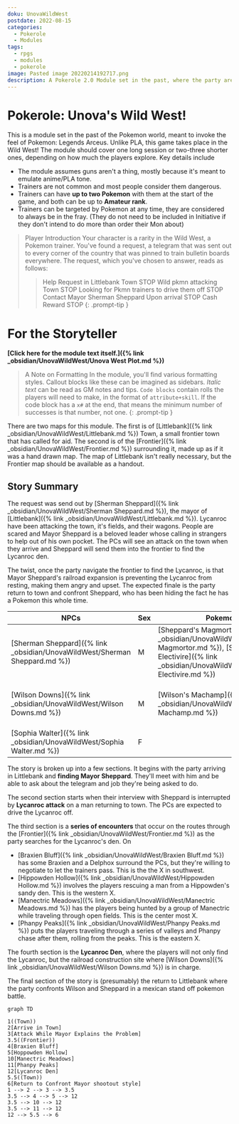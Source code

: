 ```yaml
---
doku: UnovaWildWest
postdate: 2022-08-15
categories:
  - Pokerole
  - Modules
tags:
  - rpgs
  - modules
  - pokerole
image: Pasted image 20220214192717.png
description: A Pokerole 2.0 Module set in the past, where the party are called into town to deal with Wild Pokemon attacking a rail line.
---
```

# Pokerole: Unova's Wild West!

This is a module set in the past of the Pokemon world, meant to invoke the feel of Pokemon: Legends Arceus. Unlike PLA, this game takes place in the Wild West! The module should cover one long session or two-three shorter ones, depending on how much the players explore. Key details include

- The module assumes guns aren't a thing, mostly because it's meant to emulate anime/PLA tone.
- Trainers are not common and most people consider them dangerous. 
- Trainers can have **up to two Pokemon** with them at the start of the game, and both can be up to **Amateur rank**. 
- Trainers can be targeted by Pokemon at any time, they are considered to always be in the fray. (They do not need to be included in Initiative if they don't intend to do more than order their Mon about) 

> Player Introduction
> Your character is a rarity in the Wild West, a Pokemon trainer. You've found a request, a telegram that was sent out to every corner of the country that was pinned to train bulletin boards everywhere. The request, which you've chosen to answer, reads as follows: 
> 
> > Help Request in Littlebank Town STOP
> > Wild pkmn attacking Town STOP
> > Looking for Pkmn trainers to drive them off STOP
> > Contact Mayor Sherman Sheppard Upon arrival STOP
> > Cash Reward STOP 
{: .prompt-tip }
# For the Storyteller

**[Click here for the module text itself.]({% link _obsidian/UnovaWildWest/Unova West Plot.md %})**

> A Note on Formatting
> In the module, you'll find various formatting styles. Callout blocks like these can be imagined as sidebars. *Italic text* can be read as GM notes and tips. `Code blocks` contain rolls the players will need to make, in the format of `attribute+skill`. If the code block has a `x#` at the end, that means the minimum number of successes is that number, not one. 
{: .prompt-tip }

There are two maps for this module. The first is of [Littlebank]({% link _obsidian/UnovaWildWest/Littlebank.md %}) Town, a small frontier town that has called for aid. The second is of the [Frontier]({% link _obsidian/UnovaWildWest/Frontier.md %}) surrounding it, made up as if it was a hand drawn map. The map of Littlebank isn't really necessary, but the Frontier map should be available as a handout. 

## Story Summary

The request was send out by [Sherman Sheppard]({% link _obsidian/UnovaWildWest/Sherman Sheppard.md %}), the mayor of [Littlebank]({% link _obsidian/UnovaWildWest/Littlebank.md %}). Lycanroc have been attacking the town, it's fields, and their wagons. People are scared and Mayor Sheppard is a beloved leader whose calling in strangers to help out of his own pocket. The PCs will see an attack on the town when they arrive and Sheppard will send them into the frontier to find the Lycanroc den. 

The twist, once the party navigate the frontier to find the Lycanroc, is that Mayor Sheppard's railroad expansion is preventing the Lycanroc from resting, making them angry and upset. The expected finale is the party return to town and confront Sheppard, who has been hiding the fact he has a Pokemon this whole time. 

| NPCs                 | Sex | Pokemon                                             | Notes                                         |
| -------------------- | --- | --------------------------------------------------- | --------------------------------------------- |
| [Sherman Sheppard]({% link _obsidian/UnovaWildWest/Sherman Sheppard.md %}) | M   | [Sheppard's Magmortor]({% link _obsidian/UnovaWildWest/Sheppard's Magmortor.md %}), [Sheppard's Electivire]({% link _obsidian/UnovaWildWest/Sheppard's Electivire.md %}) | The Mayor of Littlebank and a Railroad baron. |
| [Wilson Downs]({% link _obsidian/UnovaWildWest/Wilson Downs.md %})     | M   | [Wilson's Machamp]({% link _obsidian/UnovaWildWest/Wilson's Machamp.md %})                                | The Mayor's right hand man.                   |
| [Sophia Walter]({% link _obsidian/UnovaWildWest/Sophia Walter.md %})    | F   |                                                     | The Mayor's secretary.                        |

The story is broken up into a few sections. It begins with the party arriving in Littlebank and **finding Mayor Sheppard**. They'll meet with him and be able to ask about the telegram and job they're being asked to do. 

The second section starts when their interview with Sheppard is interrupted by **Lycanroc attack** on a man returning to town. The PCs are expected to drive the Lycanroc off. 

The third section is a **series of encounters** that occur on the routes through the [Frontier]({% link _obsidian/UnovaWildWest/Frontier.md %}) as the party searches for the Lycanroc's den. On 

- [Braxien Bluff]({% link _obsidian/UnovaWildWest/Braxien Bluff.md %}) has some Braxien and a Delphox surround the PCs, but they're willing to negotiate to let the trainers pass. This is the the X in southwest. 
- [Hippowden Hollow]({% link _obsidian/UnovaWildWest/Hippowden Hollow.md %}) involves the players rescuing a man from a Hippowden's sandy den. This is the western X.
- [Manectric Meadows]({% link _obsidian/UnovaWildWest/Manectric Meadows.md %}) has the players being hunted by a group of Manectric while traveling through open fields. This is the center most X.
- [Phanpy Peaks]({% link _obsidian/UnovaWildWest/Phanpy Peaks.md %}) puts the players traveling through a series of valleys and Phanpy chase after them, rolling from the peaks. This is the eastern X.

The fourth section is the **Lycanroc Den**, where the players will not only find the Lycanroc, but the railroad construction site where [Wilson Downs]({% link _obsidian/UnovaWildWest/Wilson Downs.md %}) is in charge. 

The final section of the story is (presumably) the return to Littlebank where the party confronts Wilson and Sheppard in a mexican stand off pokemon battle. 

```mermaid
graph TD

1((Town))
2[Arrive in Town]
3[Attack While Mayor Explains the Problem]
3.5((Frontier))
4[Braxien Bluff]
5[Hoppowden Hollow]
10[Manectric Meadows]
11[Phanpy Peaks]
12[Lycanroc Den]
5.5((Town))
6[Return to Confront Mayor shootout style]
1 --> 2 --> 3 --> 3.5
3.5 --> 4 --> 5 --> 12 
3.5 --> 10 --> 12 
3.5 --> 11 --> 12 
12 --> 5.5 --> 6
```